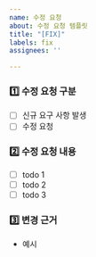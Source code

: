 ```yaml
---
name: 수정 요청
about: 수정 요청 템플릿
title: "[FIX]"
labels: fix
assignees: ''

---
```


### 1️⃣ 수정 요청 구분
<!-- 수정 요청 구분에 대해 간단하게 작성해 주세요 -->
- [ ] 신규 요구 사항 발생
- [ ] 수정 요청

### 2️⃣ 수정 요청 내용
<!-- 수정 요청 내용을 작성해 주세요. -->
- [ ] todo 1
- [ ] todo 2
- [ ] todo 3

### 3️⃣ 변경 근거
<!-- 변경에 대한 근거를 작성해 주세요. -->
- 예시
